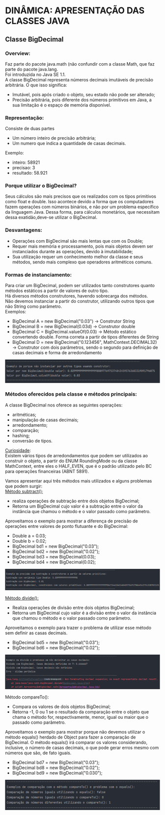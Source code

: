 # **DINÂMICA: APRESENTAÇÃO DAS CLASSES JAVA**

## Classe BigDecimal

### Overview:
Faz parte do pacote java.math (não confundir com a classe Math, que faz parte do pacote java.lang.<br>
Foi introduzida no Java SE 1.1.<br>
A classe BigDecimal representa números decimais imutáveis de precisão arbitrária.
O que isso significa:
- Imutável, pois após criado o objeto, seu estado não pode ser alterado;
- Precisão arbitrária, pois diferente dos números primitivos em Java, a sua limitação é o espaço de memória disponível.

### Representação:
Consiste de duas partes
- Um número inteiro de precisão arbitrária;
- Um numero que indica a quantidade de casas decimais.

Exemplo:<br>
- inteiro: 58921
- precisao: 3
- resultado: 58.921

### Porque utilizar o BigDecimal?
Seus cálculos são mais precisos que os realizados com os tipos primitivos como float e double. Isso acontece devido a forma que os computadores fazem operações com números binários, e não por um problema específico da linguagem Java. Dessa forma, para cálculos monetários, que necessitam dessa exatidão,deve-se utilizar o BigDecimal.

### Desvantagens:
- Operações com BigDecimal são mais lentas que com os Double;
- Requer mais memória e processamento, pois mais objetos devem ser instanciados durante as operações, devido à imutabilidade;
- Sua utilização requer um conhecimento melhor da classe e seus métodos, sendo mais complexo que operadores aritméticos comuns.

### Formas de instanciamento:
Para criar um BigDecimal, podem ser utilizados tanto construtores quanto métodos estáticos a partir de valores de outro tipo.<br>
Há diversos métodos construtores, havendo sobrecarga dos métodos.<br>
Não devemos instanciar a partir do construtor, utilizando outros tipos que não String como parâmetro.<br>
Exemplos:
- BigDecimal A = new BigDecimal("0.03") -> Construtor String
- BigDecimal B = new BigDecimal(0.03d) -> Construtor double
- BigDecimal C = BigDecimal.valueOf(0.03) -> Método estático convertendo double. Forma correta a partir de tipos diferentes de String
- BigDecimal D = new BigDecimal("0.123456", MathContext.DECIMAL32) -> Construtor com dois parâmetros, sendo o segundo para definição de casas decimais e forma de arredondamento

![exemplo-construtores](src/resources/exemplo_construtores.webp)

### Métodos oferecidos pela classe e métodos principais:<br>
A classe BigDecimal nos oferece as seguintes operações:
- aritméticas;
- manipulação de casas decimais;
- arredondamento;
- comparação;
- hashing;
- conversão de tipos.

<u>Curiosidade</u>:<br>
Existem vários tipos de arredondamentos que podem ser utilizados ao construir o objeto,
a partir do ENUM RoundingMode ou da classe MathContext, entre eles o HALF_EVEN, que é o
padrão utilizado pelo BC para operações financeiras (ABNT 5891).

Vamos apresentar aqui três métodos mais utilizados e alguns problemas que podem surgir:<br>
<u>Método subtract();</u>
- realiza operações de subtração entre dois objetos BigDecimal;
- Retorna um BigDecimal cujo valor é a subtração entre o valor da instância que chamou o método e o valor passado como parâmetro.

Aproveitamos o exemplo para mostrar a diferença de precisão de operações entre valores de ponto flutuante e do BigDecimal:

- Double a = 0.03;
- Double b = 0.02;
- BigDecimal bd1 = new BigDecimal("0.03");
- BigDecimal bd2 = new BigDecimal("0.02");
- BigDecimal bd3 = new BigDecimal(0.03);
- BigDecimal bd4 = new BigDecimal(0.02);

![exemplo-subtract](src/resources/exemplo_subtract.webp)

<u>Método divide():</u>
- Realiza operações de divisão entre dois objetos BigDecimal;
- Retorna um BigDecimal cujo valor é a divisão entre o valor da instância que chamou o método e o valor passado como parâmetro.

Aproveitamos o exemplo para trazer o problema de utilizar esse método sem definir as casas decimais.
- BigDecimal bd5 = new BigDecimal("0.03");
- BigDecimal bd6 = new BigDecimal("0.02");

![exemplo-devide](src/resources/exemplo_divide.webp)

Método compareTo():
- Compara os valores de dois objetos BigDecimal;
- Retorna -1, 0 ou 1 se o resultado da comparação entre o objeto que chama o método for, respectivamente, menor,
igual ou maior que o passado como parâmetro.

Aproveitamos o exemplo para mostrar porque não devemos utilizar o método equals() herdado de Object para fazer a
comparação de BigDecimal. O método equals() irá comparar os valores considerando, inclusive, o número de casas decimais,
o que pode gerar erros mesmo com números que são, de fato iguais.

- BigDecimal bd7 = new BigDecimal("0.03");
- BigDecimal bd8 = new BigDecimal("0.02");
- BigDecimal bd9 = new BigDecimal("0.030");

![exemplo-compareTo](src/resources/exemplo_compareTo.png)
